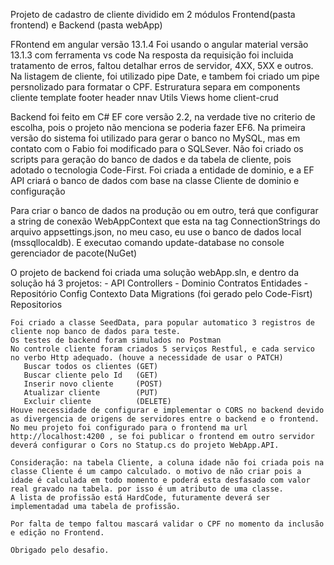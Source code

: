 Projeto de cadastro de cliente dividido em 2 módulos Frontend(pasta frontend) e Backend (pasta webApp)

FRontend em angular versão 13.1.4
  Foi usando o angular material versão 13.1.3 com ferramenta vs code
  Na resposta da requisição foi incluida tratamento de erros,  faltou detalhar erros de servidor, 4XX, 5XX e outros.
  Na listagem de cliente, foi utilizado pipe Date, e tambem foi criado um pipe persnolizado para formatar o CPF.
  Estruratura separa em 
    components
       cliente
       template
          footer
          header
          nnav
       Utils
    Views
       home
       client-crud


Backend foi feito em C# EF core versão 2.2, na verdade tive no criterio de escolha, pois o projeto não menciona se poderia fazer EF6.
   Na primeira versão do sistema foi utilizado para gerar o banco no MySQL, mas em contato com o Fabio foi modificado para o SQLSever.
   Não foi criado os scripts para geração do banco de dados e da tabela de cliente, pois adotado o tecnologia Code-First.
   Foi criada a entidade de dominio, e a EF API criará o banco de dados com base na classe Cliente de dominio e configuração
   
   Para criar o banco de dados na produção ou em outro, terá que configurar a string de conexão WebAppContext que esta na tag ConnectionStrings do arquivo appsettings.json, no meu caso, eu use o banco de dados local (mssqllocaldb). E executao comando update-database no console gerenciador de pacote(NuGet)

   O projeto de backend foi criada uma solução webApp.sln, e dentro da solução há 3 projetos:
       - API
           Controllers
       - Dominio
           Contratos
           Entidades
       - Repositório
           Config
           Contexto
           Data
           Migrations (foi gerado pelo Code-Fisrt)
           Repositorios 

    Foi criado a classe SeedData, para popular automatico 3 registros de cliente nop banco de dados para teste.
    Os testes de backend foram simulados no Postman
    No controle cliente foram criados 5 serviços Restful, e cada servico no verbo Http adequado. (houve a necessidade de usar o PATCH)
       Buscar todos os clientes (GET)
       Buscar cliente pelo Id   (GET)
       Inserir novo cliente     (POST)
       Atualizar cliente        (PUT)
       Excluir cliente          (DELETE)
    Houve necessidade de configurar e implementar o CORS no backend devido as divergencia de origens de servidores entre o backend e o frontend.
    No meu projeto foi configurado para o frontend ma url http://localhost:4200 , se foi publicar o frontend em outro servidor deverá configurar o Cors no Statup.cs do projeto WebApp.API. 

    Consideração: na tabela Cliente, a coluna idade não foi criada pois na classe Cliente é um campo calculado. o motivo de não criar pois a idade é calculada em todo momento e poderá esta desfasado com valor real gravado na tabela. por isso é um atributo de uma classe.
    A lista de profissão está HardCode, futuramente deverá ser implementadad uma tabela de profissão.
    
    Por falta de tempo faltou mascará validar o CPF no momento da inclusão e edição no Frontend.

    Obrigado pelo desafio.



